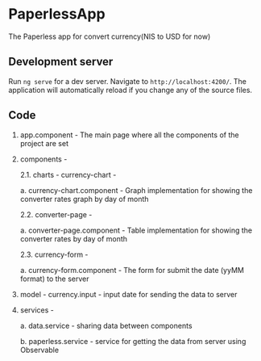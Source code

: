 # PaperlessApp

The Paperless app for convert currency(NIS to USD for now)

## Development server

Run `ng serve` for a dev server. Navigate to `http://localhost:4200/`. The application will automatically reload if you change any of the source files.

## Code 

1. app.component - The main page where all the components of the project are set
2. components -

   2.1. charts - currency-chart -
   
      a. currency-chart.component - Graph implementation for showing the converter rates graph by day of month

    2.2. converter-page  -
   
      a. converter-page.component - Table implementation for showing the converter rates by day of month 

   2.3. currency-form -
   
      a. currency-form.component - The form for submit the date (yyMM format) to the server
4. model - currency.input - input date for sending the data to server
5. services -
   
   a. data.service - sharing data between components
   
   b. paperless.service - service for getting the data from server using Observable      
